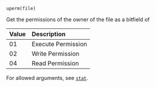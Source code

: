 ```
uperm(file)
```

Get the permissions of the owner of the file as a bitfield of

| Value | Description        |
|:----- |:------------------ |
| 01    | Execute Permission |
| 02    | Write Permission   |
| 04    | Read Permission    |

For allowed arguments, see [`stat`](@ref).
